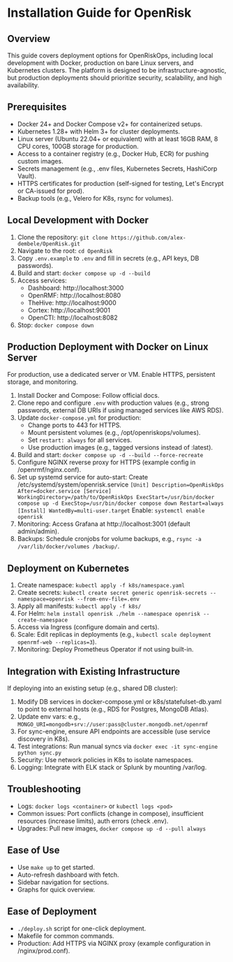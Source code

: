 # Installation Guide for OpenRisk

## Overview
This guide covers deployment options for OpenRiskOps, including local development with Docker, production on bare Linux servers, and Kubernetes clusters. The platform is designed to be infrastructure-agnostic, but production deployments should prioritize security, scalability, and high availability.

## Prerequisites
- Docker 24+ and Docker Compose v2+ for containerized setups.
- Kubernetes 1.28+ with Helm 3+ for cluster deployments.
- Linux server (Ubuntu 22.04+ or equivalent) with at least 16GB RAM, 8 CPU cores, 100GB storage for production.
- Access to a container registry (e.g., Docker Hub, ECR) for pushing custom images.
- Secrets management (e.g., .env files, Kubernetes Secrets, HashiCorp Vault).
- HTTPS certificates for production (self-signed for testing, Let's Encrypt or CA-issued for prod).
- Backup tools (e.g., Velero for K8s, rsync for volumes).

## Local Development with Docker
1. Clone the repository: `git clone https://github.com/alex-dembele/OpenRisk.git`
2. Navigate to the root: `cd OpenRisk`
3. Copy `.env.example` to `.env` and fill in secrets (e.g., API keys, DB passwords).
4. Build and start: `docker compose up -d --build`
5. Access services:
   - Dashboard: http://localhost:3000
   - OpenRMF: http://localhost:8080
   - TheHive: http://localhost:9000
   - Cortex: http://localhost:9001
   - OpenCTI: http://localhost:8082
6. Stop: `docker compose down`

## Production Deployment with Docker on Linux Server
For production, use a dedicated server or VM. Enable HTTPS, persistent storage, and monitoring.

1. Install Docker and Compose: Follow official docs[](https://docs.docker.com/engine/install/).
2. Clone repo and configure `.env` with production values (e.g., strong passwords, external DB URIs if using managed services like AWS RDS).
3. Update `docker-compose.yml` for production:
   - Change ports to 443 for HTTPS.
   - Mount persistent volumes (e.g., /opt/openriskops/volumes).
   - Set `restart: always` for all services.
   - Use production images (e.g., tagged versions instead of :latest).
4. Build and start: `docker compose up -d --build --force-recreate`
5. Configure NGINX reverse proxy for HTTPS (example config in /openrmf/nginx.conf).
6. Set up systemd service for auto-start: Create /etc/systemd/system/openrisk.service
`
[Unit]
Description=OpenRiskOps
After=docker.service
[Service]
WorkingDirectory=/path/to/OpenRiskOps
ExecStart=/usr/bin/docker compose up -d
ExecStop=/usr/bin/docker compose down
Restart=always
[Install]
WantedBy=multi-user.target
`
   Enable: `systemctl enable openrisk`
7. Monitoring: Access Grafana at http://localhost:3001 (default admin/admin).
8. Backups: Schedule cronjobs for volume backups, e.g., `rsync -a /var/lib/docker/volumes /backup/`.

## Deployment on Kubernetes
1. Create namespace: `kubectl apply -f k8s/namespace.yaml`
2. Create secrets: `kubectl create secret generic openrisk-secrets --namespace=openrisk --from-env-file=.env`
3. Apply all manifests: `kubectl apply -f k8s/`
4. For Helm: `helm install openrisk ./helm --namespace openrisk --create-namespace`
5. Access via Ingress (configure domain and certs).
6. Scale: Edit replicas in deployments (e.g., `kubectl scale deployment openrmf-web --replicas=3`).
7. Monitoring: Deploy Prometheus Operator if not using built-in.

## Integration with Existing Infrastructure
If deploying into an existing setup (e.g., shared DB cluster):
1. Modify DB services in docker-compose.yml or k8s/statefulset-db.yaml to point to external hosts (e.g., RDS for Postgres, MongoDB Atlas).
2. Update env vars: e.g., `MONGO_URI=mongodb+srv://user:pass@cluster.mongodb.net/openrmf`
3. For sync-engine, ensure API endpoints are accessible (use service discovery in K8s).
4. Test integrations: Run manual syncs via `docker exec -it sync-engine python sync.py`
5. Security: Use network policies in K8s to isolate namespaces.
6. Logging: Integrate with ELK stack or Splunk by mounting /var/log.

## Troubleshooting
- Logs: `docker logs <container>` or `kubectl logs <pod>`
- Common issues: Port conflicts (change in compose), insufficient resources (increase limits), auth errors (check .env).
- Upgrades: Pull new images, `docker compose up -d --pull always`

## Ease of Use
- Use `make up` to get started.
- Auto-refresh dashboard with fetch.
- Sidebar navigation for sections.
- Graphs for quick overview.

## Ease of Deployment
- `./deploy.sh` script for one-click deployment.
- Makefile for common commands.
- Production: Add HTTPS via NGINX proxy (example configuration in /nginx/prod.conf).